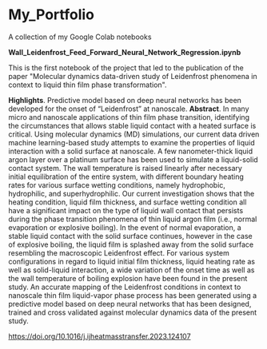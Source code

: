 # My_Portfolio
A collection of my Google Colab notebooks

**Wall_Leidenfrost_Feed_Forward_Neural_Network_Regression.ipynb**

This is the first notebook of the project that led to the publication of the paper "Molecular dynamics data-driven study of Leidenfrost phenomena in context to liquid thin film phase transformation".

**Highlights**.
Predictive model based on deep neural networks has been developed for the onset of “Leidenfrost” at nanoscale.
**Abstract**.
In many micro and nanoscale applications of thin film phase transition, identifying the circumstances that allows stable liquid contact with a heated surface is critical. Using molecular dynamics (MD) simulations, our current data driven machine learning-based study attempts to examine the properties of liquid interaction with a solid surface at nanoscale. A few nanometer-thick liquid argon layer over a platinum surface has been used to simulate a liquid-solid contact system. The wall temperature is raised linearly after necessary initial equilibration of the entire system, with different boundary heating rates for various surface wetting conditions, namely hydrophobic, hydrophilic, and superhydrophilic. Our current investigation shows that the heating condition, liquid film thickness, and surface wetting condition all have a significant impact on the type of liquid wall contact that persists during the phase transition phenomena of thin liquid argon film (i.e., normal evaporation or explosive boiling). In the event of normal evaporation, a stable liquid contact with the solid surface continues, however in the case of explosive boiling, the liquid film is splashed away from the solid surface resembling the macroscopic Leidenfrost effect. For various system configurations in regard to liquid initial film thickness, liquid heating rate as well as solid-liquid interaction, a wide variation of the onset time as well as the wall temperature of boiling explosion have been found in the present study. An accurate mapping of the Leidenfrost conditions in context to nanoscale thin film liquid-vapor phase process has been generated using a predictive model based on deep neural networks that has been designed, trained and cross validated against molecular dynamics data of the present study.

https://doi.org/10.1016/j.ijheatmasstransfer.2023.124107

